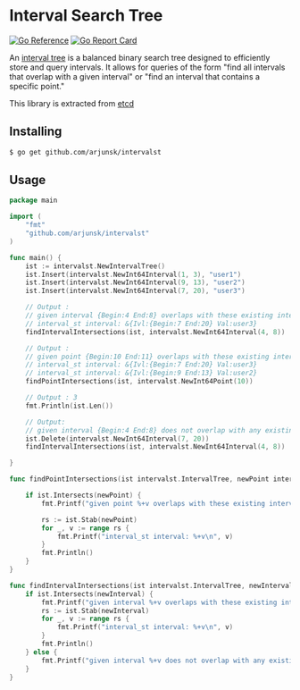 # Interval Search Tree
[![Go Reference](https://pkg.go.dev/badge/github.com/arjunsk/intervalst/intervalst.svg)](https://pkg.go.dev/github.com/arjunsk/intervalst)
[![Go Report Card](https://goreportcard.com/badge/github.com/arjunsk/intervalst)](https://goreportcard.com/report/github.com/arjunsk/intervalst)

An [interval tree](https://en.wikipedia.org/wiki/Interval_tree) is a balanced binary search tree designed to efficiently
store and query intervals. It allows for queries of the form "find all intervals that overlap with a
given interval" or "find an interval that contains a specific point."

This library is extracted from [etcd](https://github.com/etcd-io/etcd/tree/main)

## Installing

```sh
$ go get github.com/arjunsk/intervalst
```

## Usage

```go
package main

import (
	"fmt"
	"github.com/arjunsk/intervalst"
)

func main() {
	ist := intervalst.NewIntervalTree()
	ist.Insert(intervalst.NewInt64Interval(1, 3), "user1")
	ist.Insert(intervalst.NewInt64Interval(9, 13), "user2")
	ist.Insert(intervalst.NewInt64Interval(7, 20), "user3")

	// Output :
	// given interval {Begin:4 End:8} overlaps with these existing intervals
	// interval_st interval: &{Ivl:{Begin:7 End:20} Val:user3}
	findIntervalIntersections(ist, intervalst.NewInt64Interval(4, 8))

	// Output :
	// given point {Begin:10 End:11} overlaps with these existing intervals
	// interval_st interval: &{Ivl:{Begin:7 End:20} Val:user3}
	// interval_st interval: &{Ivl:{Begin:9 End:13} Val:user2}
	findPointIntersections(ist, intervalst.NewInt64Point(10))

	// Output : 3
	fmt.Println(ist.Len())

	// Output:
	// given interval {Begin:4 End:8} does not overlap with any existing intervals
	ist.Delete(intervalst.NewInt64Interval(7, 20))
	findIntervalIntersections(ist, intervalst.NewInt64Interval(4, 8))

}

func findPointIntersections(ist intervalst.IntervalTree, newPoint intervalst.Interval) {

	if ist.Intersects(newPoint) {
		fmt.Printf("given point %+v overlaps with these existing intervals \n", newPoint)

		rs := ist.Stab(newPoint)
		for _, v := range rs {
			fmt.Printf("interval_st interval: %+v\n", v)
		}
		fmt.Println()
	}
}

func findIntervalIntersections(ist intervalst.IntervalTree, newInterval intervalst.Interval) {
	if ist.Intersects(newInterval) {
		fmt.Printf("given interval %+v overlaps with these existing intervals \n", newInterval)
		rs := ist.Stab(newInterval)
		for _, v := range rs {
			fmt.Printf("interval_st interval: %+v\n", v)
		}
		fmt.Println()
	} else {
		fmt.Printf("given interval %+v does not overlap with any existing intervals \n", newInterval)
	}
}
```
